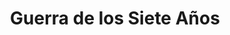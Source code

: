 ﻿---
title: "Guerra de los Siete Años"
permalink: periodes_458.html
layout: periode
dataInici: 1756
dataFi: 1763
sidebar: periodes
pares:
  - id: 306
    title: "Edad Moderna"
    dataInici: "(1453)"
    dataFi: "(1775)"

fills:
  - id: 1049
    title: ""

  - id: 601
    title: "Guerra Franco-India"
    dataInici: "(1754)"
    dataFi: "(1763)"

  - id: 719
    title: "Batalla de Menorca"
    dataInici: "(1756-05-20)"

  - id: 459
    title: "Batalla de Lobositz"
    dataInici: "(1756-10-01)"

  - id: 1045
    title: "Batalla de Praga"
    dataInici: "(1757-05-06)"

  - id: 1041
    title: "Batalla de Kolin"
    dataInici: "(1757-06-18)"

  - id: 1046
    title: "Batalla de Rossbach"
    dataInici: "(1757-11-05)"

  - id: 605
    title: "Batalla de Leuthen"
    dataInici: "(1757-12-05)"

  - id: 1050
    title: "Batalla de Krefeld"
    dataInici: "(1758-06-23)"

  - id: 1047
    title: "Batalla de Zorndorf"
    dataInici: "(1758-08-25)"

  - id: 1051
    title: "Batalla de Kunersdorf"
    dataInici: "(1759-08-12)"

  - id: 1048
    title: "Batalla de Torgau"
    dataInici: "(1760-11-03)"

jocsPrincipals:
  - title: "Seven Years War"
    bggId: 9197

  - title: "Friedrich"
    bggId: 12891
    dataInici: 
    dataFi: 

  - title: "Frédéric II: La guerre de Sept Ans"
    bggId: 21062
    dataInici: 
    dataFi: 

  - title: "Clash of Monarchs"
    bggId: 26447
    dataInici: 
    dataFi: 

  - title: "Frederick the Great"
    bggId: 706
    dataInici: 
    dataFi: 

  - title: "Soldier Kings: The Seven Years War Worldwide"
    bggId: 2997
    dataInici: 
    dataFi: 

  - title: "The Campaigns of Frederick the Great"
    bggId: 10308
    dataInici: 
    dataFi: 

  - title: "Prussia's Defiant Stand"
    bggId: 22472
    dataInici: 
    dataFi: 

jocsEscenaris:
jocsEpoca:
jocsEpocaEscenaris:
---
